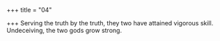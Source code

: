 +++
title = "04"

+++
Serving the truth by the truth, they two have attained vigorous skill. Undeceiving, the two gods grow strong.  